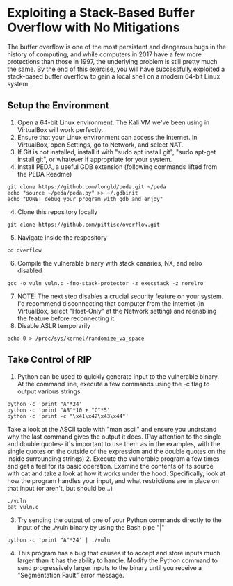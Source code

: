 # Exploiting a Stack-Based Buffer Overflow with No Mitigations

The buffer overflow is one of the most persistent and dangerous bugs in the history of computing, and while computers in 2017 have a few more protections than those in 1997, the underlying problem is still pretty much the same. By the end of this exercise, you will have successfully exploited a stack-based buffer overflow to gain a local shell on a modern 64-bit Linux system. 

## Setup the Environment
1. Open a 64-bit Linux environment. The Kali VM we've been using in VirtualBox will work perfectly. 
2. Ensure that your Linux environment can access the Internet. In VirtualBox, open Settings, go to Network, and select NAT. 
3. If Git is not installed, install it with "sudo apt install git", "sudo apt-get install git", or whatever if appropriate for your system. 
4. Install PEDA, a useful GDB extension (following commands lifted from the PEDA Readme)
```
git clone https://github.com/longld/peda.git ~/peda 
echo "source ~/peda/peda.py" >> ~/.gdbinit 
echo "DONE! debug your program with gdb and enjoy" 
```
4. Clone this repository locally 
```
git clone https://github.com/pittisc/overflow.git 
``` 
5. Navigate inside the respository 
```
cd overflow
```
6. Compile the vulnerable binary with stack canaries, NX, and relro disabled 
```
gcc -o vuln vuln.c -fno-stack-protector -z execstack -z norelro
``` 
7. NOTE! The next step disables a crucial security feature on your system. I'd recommend disconnecting that computer from the Internet (in VirtualBox, select "Host-Only" at the Network setting) and reenabling the feature before reconnecting it. 
8. Disable ASLR temporarily 
```
echo 0 > /proc/sys/kernel/randomize_va_space
```

## Take Control of RIP
1. Python can be used to quickly generate input to the vulnerable binary. At the command line, execute a few commands using the -c flag to output various strings 
```
python -c 'print "A"*24' 
python -c 'print "AB"*10 + "C"*5' 
python -c 'print -c "\x41\x42\x43\x44"'
``` 
Take a look at the ASCII table with "man ascii" and ensure you undrstand why the last command gives the output it does. (Pay attention to the single and double quotes- it's important to use them as in the examples, with the single quotes on the outside of the expression and the double quotes on the inside surrounding strings) 
2. Execute the vulnerable program a few times and get a feel for its basic operation. Examine the contents of its source with cat and take a look at how it works under the hood. Specifically, look at how the program handles your input, and what restrictions are in place on that input (or aren't, but should be...) 
```
./vuln 
cat vuln.c 
```
3. Try sending the output of one of your Python commands directly to the input of the ./vuln binary by using the Bash pipe "|" 
```
python -c 'print "A"*24' | ./vuln 
```
4. This program has a bug that causes it to accept and store inputs much larger than it has the ability to handle. Modify the Python command to send progressively larger inputs to the binary until you receive a "Segmentation Fault" error message.
